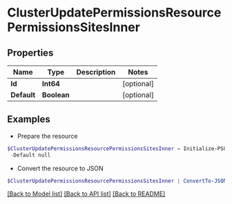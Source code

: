 # ClusterUpdatePermissionsResourcePermissionsSitesInner
## Properties

Name | Type | Description | Notes
------------ | ------------- | ------------- | -------------
**Id** | **Int64** |  | [optional] 
**Default** | **Boolean** |  | [optional] 

## Examples

- Prepare the resource
```powershell
$ClusterUpdatePermissionsResourcePermissionsSitesInner = Initialize-PSOpenAPIToolsClusterUpdatePermissionsResourcePermissionsSitesInner  -Id null `
 -Default null
```

- Convert the resource to JSON
```powershell
$ClusterUpdatePermissionsResourcePermissionsSitesInner | ConvertTo-JSON
```

[[Back to Model list]](../README.md#documentation-for-models) [[Back to API list]](../README.md#documentation-for-api-endpoints) [[Back to README]](../README.md)

